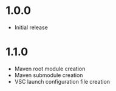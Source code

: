 # 1.0.0
- Initial release

# 1.1.0
- Maven root module creation
- Maven submodule creation
- VSC launch configuration file creation